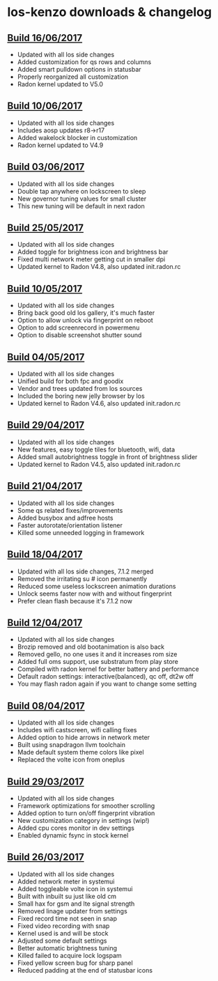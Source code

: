 # los-kenzo downloads & changelog

## [Build 16/06/2017](https://www.androidfilehost.com/?fid=673368273298965039)
+ Updated with all los side changes
+ Added customization for qs rows and columns
+ Added smart pulldown options in statusbar
+ Properly reorganized all customization
+ Radon kernel updated to V5.0

## [Build 10/06/2017](https://www.androidfilehost.com/?fid=889764386195906855)
+ Updated with all los side changes
+ Includes aosp updates r8->r17
+ Added wakelock blocker in customization
+ Radon kernel updated to V4.9

## [Build 03/06/2017](https://www.androidfilehost.com/?fid=889764386195904902)
+ Updated with all los side changes
+ Double tap anywhere on lockscreen to sleep
+ New governor tuning values for small cluster
+ This new tuning will be default in next radon

## [Build 25/05/2017](https://www.androidfilehost.com/?fid=889764386195901866)
+ Updated with all los side changes
+ Added toggle for brightness icon and brightness bar
+ Fixed multi network meter getting cut in smaller dpi
+ Updated kernel to Radon V4.8, also updated init.radon.rc

## [Build 10/05/2017](https://www.androidfilehost.com/?fid=457095661767159938)
+ Updated with all los side changes
+ Bring back good old los gallery, it's much faster
+ Option to allow unlock via fingerprint on reboot
+ Option to add screenrecord in powermenu
+ Option to disable screenshot shutter sound

## [Build 04/05/2017](https://www.androidfilehost.com/?fid=745425885120729420)
+ Updated with all los side changes
+ Unified build for both fpc and goodix
+ Vendor and trees updated from los sources
+ Included the boring new jelly browser by los
+ Updated kernel to Radon V4.6, also updated init.radon.rc

## [Build 29/04/2017](https://www.androidfilehost.com/?fid=745425885120728166)
+ Updated with all los side changes 
+ New features, easy toggle tiles for bluetooth, wifi, data
+ Added small autobrightness toggle in front of brightness slider
+ Updated kernel to Radon V4.5, also updated init.radon.rc

## [Build 21/04/2017](https://www.androidfilehost.com/?fid=745425885120726099)
+ Updated with all los side changes
+ Some qs related fixes/improvements
+ Added busybox and adfree hosts
+ Faster autorotate/orientation listener
+ Killed some unneeded logging in framework

## [Build 18/04/2017](https://www.androidfilehost.com/?fid=745425885120725115)
+ Updated with all los side changes, 7.1.2 merged
+ Removed the irritating su # icon permanently
+ Reduced some useless lockscreen animation durations
+ Unlock seems faster now with and without fingerprint
+ Prefer clean flash because it's 7.1.2 now

## [Build 12/04/2017](https://www.androidfilehost.com/?fid=529152257862718742)
+ Updated with all los side changes
+ Brozip removed and old bootanimation is also back
+ Removed gello, no one uses it and it increases rom size
+ Added full oms support, use substratum from play store
+ Compiled with radon kernel for better battery and performance
+ Default radon settings: interactive(balanced), qc off, dt2w off
+ You may flash radon again if you want to change some setting

## [Build 08/04/2017](https://www.androidfilehost.com/?fid=529152257862717923)
+ Updated with all los side changes
+ Includes wifi castscreen, wifi calling fixes
+ Added option to hide arrows in network meter
+ Built using snapdragon llvm toolchain
+ Made default system theme colors like pixel
+ Replaced the volte icon from oneplus

## [Build 29/03/2017](https://www.androidfilehost.com/?fid=457095661767149765)
+ Updated with all los side changes
+ Framework optimizations for smoother scrolling
+ Added option to turn on/off fingerprint vibration
+ New customization category in settings (wip!)
+ Added cpu cores monitor in dev settings
+ Enabled dynamic fsync in stock kernel

## [Build 26/03/2017](https://www.androidfilehost.com/?fid=673368273298942592)
+ Updated with all los side changes
+ Added network meter in systemui
+ Added toggleable volte icon in systemui
+ Built with inbuilt su just like old cm
+ Small hax for gsm and lte signal strength
+ Removed linage updater from settings
+ Fixed record time not seen in snap
+ Fixed video recording with snap
+ Kernel used is and will be stock
+ Adjusted some default settings
+ Better automatic brightness tuning
+ Killed failed to acquire lock logspam
+ Fixed yellow screen bug for sharp panel
+ Reduced padding at the end of statusbar icons
